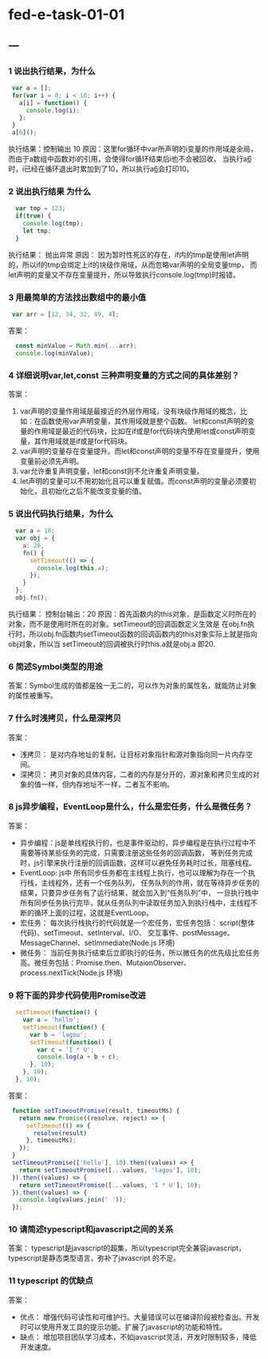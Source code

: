 # fed-e-task-01-01

## 一

### 1 说出执行结果，为什么
 ```javascript
  var a = [];
  for(var i = 0; i < 10; i++) {
    a[i] = function() {
      console.log(i);
    };
  }
  a[6]();
```

执行结果：控制输出 10
原因：这里for循环中var所声明的i变量的作用域是全局，而由于a数组中函数对i的引用，会使得for循环结束后i也不会被回收，
当执行a[6]()时，i已经在循环退出时累加到了10，所以执行a[6]()会打印10。

### 2 说出执行结果 为什么
```javascript
  var tmp = 123;
  if(true) {
    console.log(tmp);
    let tmp;
  }
```
执行结果： 抛出异常
原因： 因为暂时性死区的存在，if内的tmp是使用let声明的，所以if的tmp会绑定上if的块级作用域，从而忽略var声明的全局变量tmp，
而let声明的变量又不存在变量提升，所以导致执行console.log(tmp)时报错。

### 3 用最简单的方法找出数组中的最小值
```javascript
 var arr = [12, 34, 32, 89, 4];
```
答案：
```javascript
  const minValue = Math.min(...arr);
  console.log(minValue);
```

### 4 详细说明var,let,const 三种声明变量的方式之间的具体差别？

答案：
1. var声明的变量作用域是最接近的外层作用域，没有块级作用域的概念，比如：在函数使用var声明变量，其作用域就是整个函数。
let和const声明的变量的作用域是最近的代码块，比如在if或是for代码块内使用let或const声明变量，其作用域就是if或是for代码块。
2. var声明的变量存在变量提升。而let和const声明的变量不存在变量提升，使用变量前必须先声明。
3. var允许重复声明变量，let和const则不允许重复声明变量。
4. let声明的变量可以不用初始化且可以重复赋值。而const声明的变量必须要初始化，且初始化之后不能改变变量的值。

### 5 说出代码执行结果，为什么
```javascript
  var a = 10;
  var obj = {
    a: 20,
    fn() {
      setTimeout(() => {
        console.log(this.a);
      });
    }
  };
  obj.fn();
```
 执行结果： 控制台输出：20
 原因：首先函数内的this对象，是函数定义时所在的对象，而不是使用时所在的对象。setTimeout的回调函数定义生效是
 在obj.fn执行时，所以obj.fn函数内setTimeout函数的回调函数内的this对象实际上就是指向obj对象，所以当
 setTimeout的回调被执行时this.a就是obj.a 即20.
 
 ### 6 简述Symbol类型的用途
 答案：Symbol生成的值都是独一无二的，可以作为对象的属性名，就能防止对象的属性被重写。
 
### 7 什么时浅拷贝，什么是深拷贝

答案：
* 浅拷贝： 是对内存地址的复制，让目标对象指针和源对象指向同一片内存空间。
* 深拷贝： 拷贝对象的具体内容，二者的内存是分开的，源对象和拷贝生成的对象的值一样，但内存地址不一样，二者互不影响。

### 8 js异步编程，EventLoop是什么，什么是宏任务，什么是微任务？
答案： 
* 异步编程：js是单线程执行的，也是事件驱动的，异步编程是在执行过程中不需要等待某些任务的完成，只需要注册这些任务的回调函数，
等到任务完成时，js引擎来执行注册的回调函数，这样可以避免任务耗时过长，阻塞线程。
* EventLoop: js中 所有同步任务都在主线程上执行，也可以理解为存在一个执行栈，主线程外，还有一个任务队列，
任务队列的作用，就在等待异步任务的结果，只要异步任务有了运行结果，就会加入到“任务队列”中，
一旦执行栈中所有同步任务执行完毕，就从任务队列中读取任务加入到执行栈中，主线程不断的循环上面的过程，这就是EventLoop。
* 宏任务： 每次执行栈执行的代码就是一个宏任务，宏任务包括： script(整体代码)、setTimeout、setInterval、I/O、
交互事件、postMessage、MessageChannel、setImmediate(Node.js 环境)
* 微任务： 当前任务执行结束后立即执行的任务，所以微任务的优先级比宏任务高。微任务包括：Promise.then、MutaionObserver、process.nextTick(Node.js 环境)

### 9 将下面的异步代码使用Promise改进
```javascript
  setTimeout(function() {
    var a = 'hello';
    setTimeout(function() {
      var b = 'lagou';
      setTimeout(function() {
        var c = 'I * U';
        console.log(a + b + c);
      }, 10);
    }, 10);
  }, 10);
```
 答案： 
 ```javascript
  function setTimeoutPromise(result, timeoutMs) {
    return new Promise((resolve, reject) => {
      setTimeout(() => {
        resolve(result)
      }, timeoutMs);
    });
  }
  setTimeoutPromise(['hello'], 10).then((values) => {
    return setTimeoutPromise([...values, 'lagou'], 10);
  }).then((values) => {
    return setTimeoutPromise([...values, 'I * U'], 10);
  }).then((values) => {
    console.log(values.join(' '));
  });
```

### 10 请简述typescript和javascript之间的关系

答案： typescript是javascript的超集，所以typescript完全兼容javascript，typescript是静态类型语言，弥补了javascript
的不足。

### 11 typescript 的优缺点

答案： 
* 优点： 增强代码可读性和可维护行。大量错误可以在编译阶段被检查出。开发时可以使用开发工具的提示功能。扩展了javascript的功能和特性。
* 缺点： 增加项目团队学习成本，不如javascript灵活，开发时限制较多，降低开发速度。
